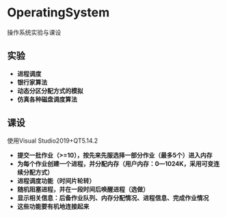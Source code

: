 # OperatingSystem
操作系统实验与课设

## 实验

- **进程调度**
- **银行家算法**
- **动态分区分配方式的模拟**
- **仿真各种磁盘调度算法**

## 课设

使用Visual Studio2019+QT5.14.2

- **提交一批作业（>=10），按先来先服选择一部分作业（最多5个）进入内存**
- **为每个作业创建一个进程，并分配内存（用户内存：0—1024K，采用可变连续分配方式）**
- **进程调度功能（时间片轮转）**
- **随机阻塞进程，并在一段时间后唤醒进程（选做）**
- **显示相关信息：后备作业队列、内存分配情况、进程信息、完成作业情况**
- **这些功能要有机地连接起来**

